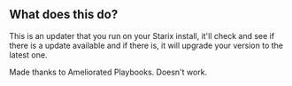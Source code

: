 ## What does this do?
This is an updater that you run on your Starix install, it'll check and see if there is a update available and if there is, it will upgrade your version to the latest one.

Made thanks to Ameliorated Playbooks. Doesn't work.
